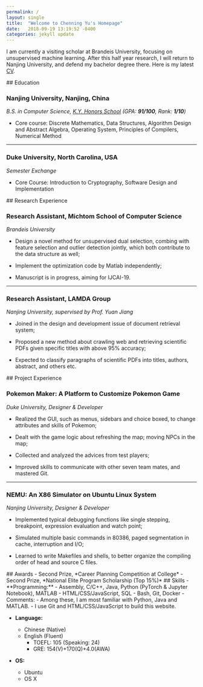 ```yaml
---
permalink: /
layout: single
title:  "Welcome to Chenning Yu's Homepage"
date:   2018-09-19 13:19:52 -0400
categories: jekyll update
---
```


I am currently a visiting scholar at Brandeis University, focusing on unsupervised machine learning. After this half year research, I will return to Nanjing University, and defend my bachelor degree there. Here is my latest [CV](/assets/CV_YCN.pdf).

<a id="Education"/>
## Education

### Nanjing University, Nanjing, China

*B.S. in Computer Science, [K.Y. Honors School](https://www.nju.edu.cn/EN/7f/6e/c7136a163694/page.htm) (GPA: **91/100**, Rank: **1/10**)*

- Core course: Discrete Mathematics, Data Structures, Algorithm Design and Abstract Algebra, Operating System, Principles of Compilers, Numerical Method

---

### Duke University, North Carolina, USA

*Semester Exchange*- Core Course: Introduction to Cryptography, Software Design and Implementation

<a id="Research"/>
## Research Experience

### Research Assistant, Michtom School of Computer Science

*Brandeis University*

- Design a novel method for unsupervised dual selection, combing with feature selection andoutlier detection jointly, which both contribute to the data structure as well;- Implement the optimization code by Matlab independently;- Manuscript is in progress, aiming for IJCAI-19.

---

### Research Assistant, LAMDA Group

*Nanjing University, supervised by Prof. Yuan Jiang* 

- Joined in the design and development issue of document retrieval system;- Proposed a new method about crawling web and retrieving scientific PDFs given specific titles with above 95% accuracy;- Expected to classify paragraphs of scientific PDFs into titles, authors, abstract, and others etc.

<a id="Project"/>
## Project Experience

### Pokemon Maker: A Platform to Customize Pokemon Game

*Duke University, Designer & Developer*

- Realized the GUI, such as menus, sidebars and choice boxed, to change attributes and skills of Pokemon;

- Dealt with the game logic about refreshing the map; moving NPCs in the map;

- Collected and analyzed the advices from test players;

- Improved skills to communicate with other seven team mates, and mastered Git.

---

### NEMU: An X86 Simulator on Ubuntu Linux System

*Nanjing University, Designer & Developer*
- Implemented typical debugging functions like single stepping, breakpoint, expression evaluation andwatch point;- Simulated multiple basic commands in 80386, paged segmentation in cache, interruption and I/O;- Learned to write Makefiles and shells, to better organize the compiling order of head and source Cfiles.


<a id="Awards"/>
## Awards
- Second Prize, *Career Planning Competition at College*
- Second Prize, *National Elite Program Scholarship (Top 15%)*

<a id="Skills"/>
## Skills
- **Programming:** 
	- Assembly, C/C++, Java, Python (PyTorch & Jupyter Notebook), MATLAB
	- HTML/CSS/JavaScript, SQL
	- Bash, Git, Docker
	- Comments:
		- Among these, I am most familiar with Python, Java and MATLAB.
		- I use Git and HTML/CSS/JavaScript to build this website.- **Language:** 
	- Chinese (Native)	- English (Fluent)
		- TOEFL: 105 (Speaking: 24)
		- GRE: 154(V)+170(Q)+4.0(AWA)- **OS:**
	- Ubuntu
	- OS X

